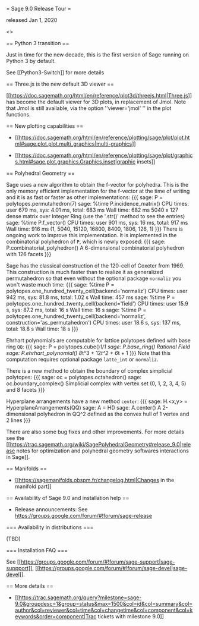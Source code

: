 = Sage 9.0 Release Tour =

released Jan 1, 2020

<<TableOfContents>>

== Python 3 transition ==

Just in time for the new decade, this is the first version of Sage running on Python 3 by default. 

See [[Python3-Switch]] for more details

== Three.js is the new default 3D viewer ==

[[https://doc.sagemath.org/html/en/reference/plot3d/threejs.html|Three.js]] has become the default viewer for 3D plots, in replacement of Jmol. Note that Jmol is still available, via the option ''viewer='jmol' '' in the plot functions. 

== New plotting capabilities ==

* [[https://doc.sagemath.org/html/en/reference/plotting/sage/plot/plot.html#sage.plot.plot.multi_graphics|multi-graphics]]

* [[https://doc.sagemath.org/html/en/reference/plotting/sage/plot/graphics.html#sage.plot.graphics.Graphics.inset|graphic insets]]

== Polyhedral Geometry ==

Sage uses a new algorithm to obtain the f-vector for polyhedra. This is the only memory efficient implementation for the f-vector at the time of writing and it is as fast or faster as other implementations:
{{{
sage: P = polytopes.permutahedron(7)
sage: %time P.incidence_matrix()
CPU times: user 679 ms, sys: 4.01 ms, total: 683 ms
Wall time: 682 ms
5040 x 127 dense matrix over Integer Ring (use the '.str()' method to see the entries)
sage: %time P.f_vector()
CPU times: user 901 ms, sys: 16 ms, total: 917 ms
Wall time: 916 ms
(1, 5040, 15120, 16800, 8400, 1806, 126, 1)
}}}
There is ongoing work to improve this implementation. It is implemented in the combinatorial polyhedron of `P`, which is newly exposed:
{{{
sage: P.combinatorial_polyhedron()
A 6-dimensional combinatorial polyhedron with 126 facets
}}}

Sage has the classical construction of the 120-cell of Coxeter from 1969.
This construction is much faster than to realize it as generalized permutahedron so that even without the optional package `normaliz` you won't waste much time:
{{{
sage: %time P = polytopes.one_hundred_twenty_cell(backend='normaliz')
CPU times: user 942 ms, sys: 81.8 ms, total: 1.02 s
Wall time: 457 ms
sage: %time P = polytopes.one_hundred_twenty_cell(backend='field')
CPU times: user 15.9 s, sys: 87.2 ms, total: 16 s
Wall time: 16 s
sage: %time P = polytopes.one_hundred_twenty_cell(backend='normaliz', construction='as_permutahedron')
CPU times: user 18.6 s, sys: 137 ms, total: 18.8 s
Wall time: 18 s
}}}

Ehrhart polynomials are computable for lattice polytopes defined with base ring `QQ`:
{{{
sage: P = polytopes.cube()*1/1
sage: P.base_ring()
Rational Field
sage: P.ehrhart_polynomial()
8*t^3 + 12*t^2 + 6*t + 1
}}}
Note that this computation requires optional package `latte_int` or `normaliz`.

There is a new method to obtain the boundary of complex simplicial polytopes:
{{{
sage: oc = polytopes.octahedron()
sage: oc.boundary_complex()
Simplicial complex with vertex set (0, 1, 2, 3, 4, 5) and 8 facets
}}}

Hyperplane arrangements have a new method `center`:
{{{
sage: H.<x,y> = HyperplaneArrangements(QQ)
sage: A = H()
sage: A.center()
A 2-dimensional polyhedron in QQ^2 defined as the convex hull of 1 vertex and 2 lines
}}}

There are also some bug fixes and other improvements. For more details see the [[https://trac.sagemath.org/wiki/SagePolyhedralGeometry#release_9.0|release notes for optimization and polyhedral geometry softwares interactions in Sage]].

== Manifolds ==

* [[https://sagemanifolds.obspm.fr/changelog.html|Changes in the manifold part]]

== Availability of Sage 9.0 and installation help ==

* Release announcements: See https://groups.google.com/forum/#!forum/sage-release

=== Availability in distributions ===

(TBD)

=== Installation FAQ ===

See [[https://groups.google.com/forum/#!forum/sage-support|sage-suppport]], [[https://groups.google.com/forum/#!forum/sage-devel|sage-devel]].

== More details ==

* [[https://trac.sagemath.org/query?milestone=sage-9.0&groupdesc=1&group=status&max=1500&col=id&col=summary&col=author&col=reviewer&col=time&col=changetime&col=component&col=keywords&order=component|Trac tickets with milestone 9.0]]
